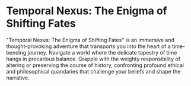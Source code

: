 # Temporal Nexus: The Enigma of Shifting Fates
"Temporal Nexus: The Enigma of Shifting Fates" is an immersive and thought-provoking adventure that transports you into the heart of a time-bending journey. Navigate a world where the delicate tapestry of time hangs in precarious balance. Grapple with the weighty responsibility of altering or preserving the course of history, confronting profound ethical and philosophical quandaries that challenge your beliefs and shape the narrative.
